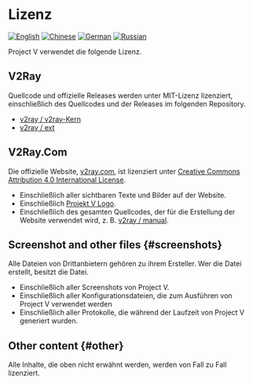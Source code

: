 # Lizenz

[![English](../resources/english.svg)](https://www.v2ray.com/en/welcome/license.html) [![Chinese](../resources/chinese.svg)](https://www.v2ray.com/chapter_00/license.html) [![German](../resources/german.svg)](https://www.v2ray.com/de/welcome/license.html) [![Russian](../resources/russian.svg)](https://www.v2ray.com/ru/welcome/license.html)

Project V verwendet die folgende Lizenz.

## V2Ray

Quellcode und offizielle Releases werden unter MIT-Lizenz lizenziert, einschließlich des Quellcodes und der Releases im folgenden Repository.

* [v2ray / v2ray-Kern](https://www.github.com/v2ray/v2ray-core/)
* [v2ray / ext](https://www.github.com/v2ray/ext)

## V2Ray.Com

Die offizielle Website, [v2ray.com](https://www.v2ray.com/), ist lizenziert unter [Creative Commons Attribution 4.0 International License](https://creativecommons.org/licenses/by/4.0/).

* Einschließlich aller sichtbaren Texte und Bilder auf der Website.
* Einschließlich <a href="https://www.v2ray.com/resources/v2ray_1024.png" target="_blank">Projekt V Logo</a>.
* Einschließlich des gesamten Quellcodes, der für die Erstellung der Website verwendet wird, z. B. [v2ray / manual](https://www.github.com/v2ray/manual).

## Screenshot and other files {#screenshots}

Alle Dateien von Drittanbietern gehören zu ihrem Ersteller. Wer die Datei erstellt, besitzt die Datei.

* Einschließlich aller Screenshots von Project V.
* Einschließlich aller Konfigurationsdateien, die zum Ausführen von Project V verwendet werden
* Einschließlich aller Protokolle, die während der Laufzeit von Project V generiert wurden.

## Other content {#other}

Alle Inhalte, die oben nicht erwähnt werden, werden von Fall zu Fall lizenziert.